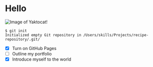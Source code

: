 # Hello
![Image of Yaktocat!](https://octodex.github.com/images/yaktocat.png)

```
$ git init
Initialized empty Git repository in /Users/skills/Projects/recipe-repository/.git/
```
- [X] Turn on GitHub Pages
- [ ] Outline my portfolio
- [X] Introduce myself to the world
